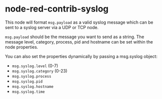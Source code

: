 # node-red-contrib-syslog

This node will format `msg.payload` as a valid syslog message which can be sent to a syslog server via a UDP or TCP node.

`msg.payload` should be the message you want to send as a string. The message level, category, process, pid and hostname can be set within the node properties.

You can also set the properties dynamically by passing a msg.syslog object:

  - `msg.syslog.level` (0-7)
  - `msg.syslog.category` (0-23)
  - `msg.syslog.process`
  - `msg.syslog.pid`
  - `msg.syslog.hostname`
  - `msg.syslog.time`
